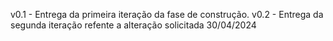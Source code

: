 v0.1 - Entrega da primeira iteração da fase de construção.
v0.2 - Entrega da segunda iteração refente a alteração solicitada 30/04/2024
